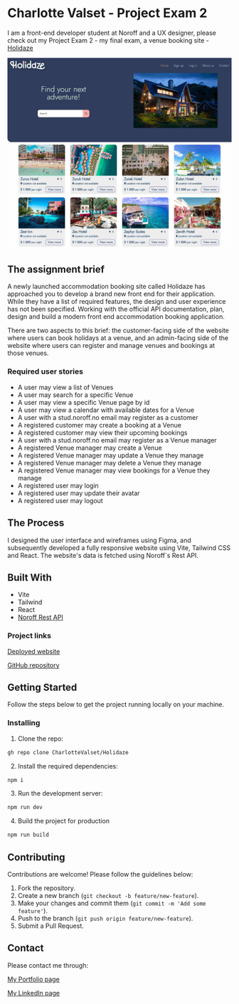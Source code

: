 # Charlotte Valset - Project Exam 2

I am a front-end developer student at Noroff and a UX designer, please check out my Project Exam 2 - my final exam, a venue booking site - [Holidaze](https://book-at-holidaze.netlify.app)

![Screenshot of website](/src/assets/images/holidazeScreenshot.jpg)

## The assignment brief

A newly launched accommodation booking site called Holidaze has approached you to develop a brand new front end for their application. While they have a list of required features, the design and user experience has not been specified. Working with the official API documentation, plan, design and build a modern front end accommodation booking application.

There are two aspects to this brief: the customer-facing side of the website where users can book holidays at a venue, and an admin-facing side of the website where users can register and manage venues and bookings at those venues.

### Required user stories

- A user may view a list of Venues
- A user may search for a specific Venue
- A user may view a specific Venue page by id
- A user may view a calendar with available dates for a Venue
- A user with a stud.noroff.no email may register as a customer
- A registered customer may create a booking at a Venue
- A registered customer may view their upcoming bookings
- A user with a stud.noroff.no email may register as a Venue manager
- A registered Venue manager may create a Venue
- A registered Venue manager may update a Venue they manage
- A registered Venue manager may delete a Venue they manage
- A registered Venue manager may view bookings for a Venue they manage
- A registered user may login
- A registered user may update their avatar
- A registered user may logout

## The Process

I designed the user interface and wireframes using Figma, and subsequently developed a fully responsive website using Vite, Tailwind CSS and React. The website's data is fetched using Noroff´s Rest API.

## Built With

- Vite
- Tailwind
- React
- [Noroff Rest API](https://docs.noroff.dev/docs/v2)

### Project links

[Deployed website](https://book-at-holidaze.netlify.app)

[GitHub repository](https://github.com/CharlotteValset/Holidaze)

## Getting Started

Follow the steps below to get the project running locally on your machine.

### Installing

1. Clone the repo:

```bash
gh repo clone CharlotteValset/Holidaze
```

2. Install the required dependencies:

```bash
npm i
```

3. Run the development server:

```bash
npm run dev
```

4. Build the project for production

```bash
npm run build
```

## Contributing

Contributions are welcome! Please follow the guidelines below:

1. Fork the repository.
2. Create a new branch (`git checkout -b feature/new-feature`).
3. Make your changes and commit them (`git commit -m 'Add some feature'`).
4. Push to the branch (`git push origin feature/new-feature`).
5. Submit a Pull Request.

## Contact

Please contact me through:

[My Portfolio page](https://charlottevalset.no)

[My LinkedIn page](https://www.linkedin.com/in/charlotte-valset-6195b521a/)
